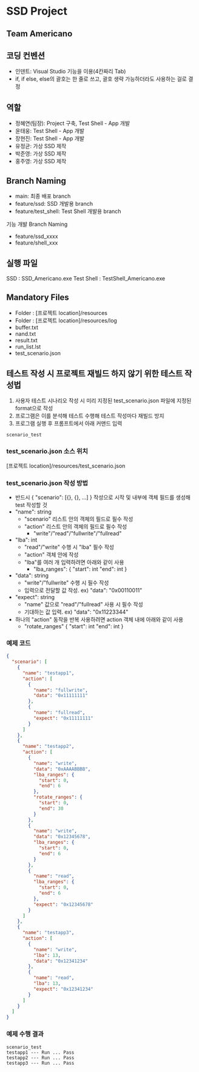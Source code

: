 # SSD Project
## Team Americano

## 코딩 컨벤션
- 인덴트: Visual Studio 기능을 이용(4칸짜리 Tab)
- if, if else, else의 괄호는 한 줄로 쓰고, 괄호 생략 가능하더라도 사용하는 걸로 결정

## 역할
- 정혜연(팀장): Project 구축, Test Shell - App 개발
- 윤태웅: Test Shell - App 개발
- 장현진: Test Shell - App 개발
- 유정균: 가상 SSD 제작
- 박준영: 가상 SSD 제작
- 홍주영: 가상 SSD 제작

## Branch Naming
- main: 최종 배포 branch
- feature/ssd: SSD 개발용 branch
- feature/test_shell: Test Shell 개발용 branch

기능 개발 Branch Naming
- feature/ssd_xxxx
- feature/shell_xxx

## 실행 파일
SSD : SSD_Americano.exe
Test Shell : TestShell_Americano.exe

## Mandatory Files
- Folder : [프로젝트 location]/resources
- Folder : [프로젝트 location]/resources/log
- buffer.txt
- nand.txt
- result.txt
- run_list.lst
- test_scenario.json

## 테스트 작성 시 프로젝트 재빌드 하지 않기 위한 테스트 작성법
1. 사용자 테스트 시나리오 작성 시 미리 지정된 test_scenario.json 파일에 지정된 format으로 작성
2. 프로그램은 이를 분석해 테스트 수행해 테스트 작성마다 재빌드 방지
3. 프로그램 실행 후 프롬프트에서 아래 커맨드 입력
```shell
scenario_test
```

### test_scenario.json 소스 위치
[프로젝트 location]/resources/test_scenario.json

### test_scenario.json 작성 방법
- 반드시 { "scenario": [{}, {}, ...] } 작성으로 시작 및 내부에 객체 필드를 생성해 test 작성할 것
- "name": string
  - "scenario" 리스트 안의 객체의 필드로 필수 작성
  - "action" 리스트 안의 객체의 필드로 필수 작성
    - "write"/"read"/"fullwrite"/"fullread"
- "lba": int
  - "read"/"write" 수행 시 "lba" 필수 작성
  - "action" 객체 안에 작성
  - "lba"를 여러 개 입력하려면 아래와 같이 사용
    - "lba_ranges": {
        "start": int
        "end": int
      }
- "data": string
  - "write"/"fullwrite" 수행 시 필수 작성
  - 입력으로 전달할 값 작성. ex) "data": "0x00110011"
- "expect": string
  - "name" 값으로 "read"/"fullread" 사용 시 필수 작성
  - 기대하는 값 입력. ex) "data": "0x11223344"
- 하나의 "action" 동작을 반복 사용하려면 action 객체 내에 아래와 같이 사용
  - "rotate_ranges" {
      "start": int
      "end": int
    }

### 예제 코드
```json
{
  "scenario": [
    {
      "name": "testapp1",
      "action": [
        {
          "name": "fullwrite",
          "data": "0x11111111"
        },
        {
          "name": "fullread",
          "expect": "0x11111111"
        }
      ]
    },
    {
      "name": "testapp2",
      "action": [
        {
          "name": "write",
          "data": "0xAAAABBBB",
          "lba_ranges": {
            "start": 0,
            "end": 6
          },
          "rotate_ranges": {
            "start": 0,
            "end": 30
          }
        },
        {
          "name": "write",
          "data": "0x12345678",
          "lba_ranges": {
            "start": 0,
            "end": 6
          }
        },
        {
          "name": "read",
          "lba_ranges": {
            "start": 0,
            "end": 6
          },
          "expect": "0x12345678"
        }
      ]
    },
    {
      "name": "testapp3",
      "action": [
        {
          "name": "write",
          "lba": 13,
          "data": "0x12341234"
        },
        {
          "name": "read",
          "lba": 13,
          "expect": "0x12341234"
        }
      ]
    }
  ]
}
```

### 예제 수행 결과
```shell
scenario_test
testapp1 --- Run ... Pass
testapp2 --- Run ... Pass
testapp3 --- Run ... Pass
```
